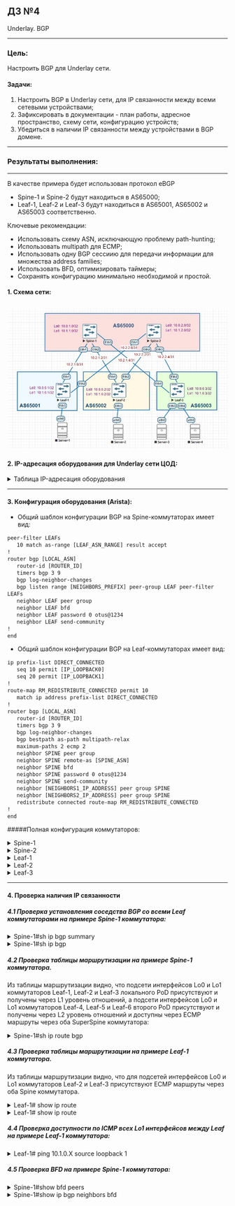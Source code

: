 ## ДЗ №4
Underlay. BGP
***
### Цель:
Настроить BGP для Underlay сети.
#### Задачи:
1. Настроить BGP в Underlay сети, для IP связанности между всеми сетевыми устройствами;
2. Зафиксировать в документации - план работы, адресное пространство, схему сети, конфигурацию устройств;
3. Убедиться в наличии IP связанности между устройствами в BGP домене.
***
### Результаты выполнения:
---
В качестве примера будет использован протокол eBGP
- Spine-1 и Spine-2 будут находиться в AS65000;
- Leaf-1, Leaf-2 и Leaf-3 будут находиться в AS65001, AS65002 и AS65003 соответственно.

Ключевые рекомендации:
- Использовать схему ASN, исключающую проблему path-hunting;
- Использовать multipath для ECMP;
- Использовать одну BGP сессиию для передачи информации для множества address families;
- Использовать BFD, оптимизировать таймеры;
- Сохранять конфигурацию минимально необходимой и простой.


#### 1. Схема сети:
   
![](https://github.com/egorvshch/DC-networks-design/blob/main/lab4/net_schema_ebgp_underlay.jpg)
---

#### 2. IP-адресация оборудования для Underlay сети ЦОД:

<details>
<summary> Таблица IP-адресация оборудования </summary>
   
| Device | Interface	| IP Address | Subnet Mask | description |
|:------ |:-----------|:----------:|:-------------:|:-------------:|
| Spine-1	| Lo0	| 10.0.1.0	| /32 |
| | Lo1	| 10.1.1.0	| /32 |
| | Eth1	| 10.2.1.0	| /31 | to Leaf-1 |
| | Eth2	| 10.2.1.2	| /31 | to Leaf-2 |
| | Eth3	| 10.2.1.4	| /31 | to Leaf-3 |
| Spine-2	| Lo0	| 10.0.2.0	| /32 |
| | Lo1	| 10.1.2.0	| /32 |
| | Eth1	| 10.2.2.0	| /31 | to Leaf-1 |
| | Eth2	| 10.2.2.2	| /31 | to Leaf-2 |
| | Eth3	| 10.2.2.4	| /31 | to Leaf-3 |
| Leaf-1	| Lo0	| 10.0.0.1	| /32 |
| | Lo1	| 10.1.0.1	| /32 |
| | Eth1	| 10.2.1.1	| /31 | to Spine-1 |
| | Eth2	| 10.2.2.1	|/31 | to Spine-2 |
| | Eth3	| 10.4.1.1	| /24 | to Server-1 |
| Leaf-2	| Lo0	| 10.0.0.2	| /32 |
| | Lo1	| 10.1.0.2	| /32 |
| | Eth1	| 10.2.1.3	| /31 | to Spine-1 |
| | Eth2	| 10.2.2.3	| /31 | to Spine-2 |
| | Eth3	| 10.4.2.1	| /24 | to Server-2 |
| Leaf-3	| Lo0	| 10.0.0.3	| /32 |
| | Lo1	| 10.1.0.3	| /32 |
| | Eth1	| 10.2.1.5	| /31 | to Spine-1 |
| | Eth2	| 10.2.2.5	| /31 | to Spine-2 |
| | Eth3	| 10.4.3.1	| /24 | to Server-3 |
| | Eth4	| 10.4.4.1	| /24 | to Server-4 |
| Server-1	| eth0	| 10.4.1.2	| /24 |
| Server-2	| eth0	| 10.4.2.2	| /24 |
| Server-3	| eth0	| 10.4.3.2	| /24 |
| Server-4	| eth0	| 10.4.4.2	| /24 |

</details>

---

#### 3. Конфигурация оборудования (Arista):

- Общий шаблон конфигурации BGP на Spine-коммутаторах имеет вид:

```
peer-filter LEAFs
   10 match as-range [LEAF_ASN_RANGE] result accept
!
router bgp [LOCAL_ASN]
   router-id [ROUTER_ID]
   timers bgp 3 9
   bgp log-neighbor-changes
   bgp listen range [NEIGHBORS_PREFIX] peer-group LEAF peer-filter LEAFs
   neighbor LEAF peer group
   neighbor LEAF bfd
   neighbor LEAF password 0 otus@1234
   neighbor LEAF send-community
!
end

```

- Общий шаблон конфигурации BGP на Leaf-коммутаторах имеет вид:

```
ip prefix-list DIRECT_CONNECTED
   seq 10 permit [IP_LOOPBACK0]
   seq 20 permit [IP_LOOPBACK1]
!
route-map RM_REDISTRIBUTE_CONNECTED permit 10
   match ip address prefix-list DIRECT_CONNECTED
!
router bgp [LOCAL_ASN]
   router-id [ROUTER_ID]
   timers bgp 3 9
   bgp log-neighbor-changes
   bgp bestpath as-path multipath-relax 
   maximum-paths 2 ecmp 2
   neighbor SPINE peer group
   neighbor SPINE remote-as [SPINE_ASN]
   neighbor SPINE bfd
   neighbor SPINE password 0 otus@1234
   neighbor SPINE send-community
   neighbor [NEIGHBORS1_IP_ADDRESS] peer group SPINE
   neighbor [NEIGHBORS2_IP_ADDRESS] peer group SPINE
   redistribute connected route-map RM_REDISTRIBUTE_CONNECTED
!
end

```

#####Полная конфигурация коммутаторов:

<details>
<summary> Spine-1 </summary>
  
```
Spine-1#sh running-config
! Command: show running-config
! device: Spine-1 (vEOS-lab, EOS-4.29.2F)
!
! boot system flash:/vEOS-lab.swi
!
no aaa root
!
transceiver qsfp default-mode 4x10G
!
service routing protocols model ribd
!
hostname Spine-1
!
spanning-tree mode mstp
!
interface Ethernet1
   description to Leaf-1
   no switchport
   ip address 10.2.1.0/31
!
interface Ethernet2
   description to Leaf-2
   no switchport
   ip address 10.2.1.2/31
!
interface Ethernet3
   description to Leaf-3
   no switchport
   ip address 10.2.1.4/31
!
interface Ethernet4
   no switchport
!
interface Ethernet5
   no switchport
!
interface Ethernet6
!
interface Ethernet7
!
interface Ethernet8
!
interface Loopback0
   ip address 10.0.1.0/32
!
interface Loopback1
   ip address 10.1.1.0/32
!
interface Management1
!
ip routing
!
peer-filter LEAFs
   10 match as-range 65001-65003 result accept
!
router bgp 65000
   router-id 10.0.1.0
   timers bgp 3 9
   bgp listen range 10.2.1.0/29 peer-group LEAF peer-filter LEAFs
   neighbor LEAF peer group
   neighbor LEAF bfd
   neighbor LEAF password 7 X924dXED0EODP1A6/K/R/w==
   neighbor LEAF send-community
!
end
Spine-1#

```
</details>

<details>
<summary> Spine-2 </summary>
  
```

Spine-2#sh running-config
! Command: show running-config
! device: Spine-2 (vEOS-lab, EOS-4.29.2F)
!
! boot system flash:/vEOS-lab.swi
!
no aaa root
!
transceiver qsfp default-mode 4x10G
!
service routing protocols model ribd
!
hostname Spine-2
!
spanning-tree mode mstp
!
interface Ethernet1
   description to Leaf-1
   no switchport
   ip address 10.2.2.0/31
!
interface Ethernet2
   description to Leaf-2
   no switchport
   ip address 10.2.2.2/31
!
interface Ethernet3
   description to Leaf-3
   no switchport
   ip address 10.2.2.4/31
!
interface Ethernet4
   no switchport
!
interface Ethernet5
   no switchport
!
interface Ethernet6
!
interface Ethernet7
!
interface Ethernet8
!
interface Loopback0
   ip address 10.0.2.0/32
!
interface Loopback1
   ip address 10.1.2.0/32
!
interface Management1
!
ip routing
!
peer-filter LEAFs
   10 match as-range 65001-65003 result accept
!
router bgp 65000
   router-id 10.0.2.0
   timers bgp 3 9
   bgp listen range 10.2.2.0/29 peer-group LEAF peer-filter LEAFs
   neighbor LEAF peer group
   neighbor LEAF bfd
   neighbor LEAF password 7 X924dXED0EODP1A6/K/R/w==
   neighbor LEAF send-community
!
end
Spine-2#

```
</details>

<details>
<summary> Leaf-1 </summary>
  
```

Leaf-1#sh running-config
! Command: show running-config
! device: Leaf-1 (vEOS-lab, EOS-4.29.2F)
!
! boot system flash:/vEOS-lab.swi
!
no aaa root
!
transceiver qsfp default-mode 4x10G
!
service routing protocols model ribd
!
hostname Leaf-1
!
spanning-tree mode mstp
!
interface Ethernet1
   description to Spine-1
   no switchport
   ip address 10.2.1.1/31
!
interface Ethernet2
   description to Spine-2
   no switchport
   ip address 10.2.2.1/31
!
interface Ethernet3
   description to Server-1
   no switchport
   ip address 10.4.1.1/24
!
interface Ethernet4
!
interface Ethernet5
!
interface Ethernet6
!
interface Ethernet7
!
interface Ethernet8
!
interface Loopback0
   ip address 10.0.0.1/32
!
interface Loopback1
   ip address 10.1.0.1/32
!
interface Management1
!
ip routing
!
ip prefix-list DIRECT_CONNECTED
   seq 10 permit 10.0.0.1/32
   seq 20 permit 10.1.0.1/32
!
route-map RM_REDISTRIBUTE_CONNECTED permit 10
   match ip address prefix-list DIRECT_CONNECTED
!
router bgp 65001
   router-id 10.0.0.1
   timers bgp 3 9
   maximum-paths 2 ecmp 2
   neighbor SPINE peer group
   neighbor SPINE remote-as 65000
   neighbor SPINE bfd
   neighbor SPINE password 7 sWIT5buW1FYPyTvv4vVCmQ==
   neighbor SPINE send-community
   neighbor 10.2.1.0 peer group SPINE
   neighbor 10.2.2.0 peer group SPINE
   redistribute connected route-map RM_REDISTRIBUTE_CONNECTED
!
end
Leaf-1#


```
</details>

<details>
<summary> Leaf-2 </summary>
  
```

Leaf-2#sh running-config
! Command: show running-config
! device: Leaf-2 (vEOS-lab, EOS-4.29.2F)
!
! boot system flash:/vEOS-lab.swi
!
no aaa root
!
transceiver qsfp default-mode 4x10G
!
service routing protocols model ribd
!
hostname Leaf-2
!
spanning-tree mode mstp
!
interface Ethernet1
   description to Spine-1
   no switchport
   ip address 10.2.1.3/31
!
interface Ethernet2
   description to Spine-2
   no switchport
   ip address 10.2.2.3/31
!
interface Ethernet3
   description to Server-2
   no switchport
   ip address 10.4.2.1/24
!
interface Ethernet4
!
interface Ethernet5
!
interface Ethernet6
!
interface Ethernet7
!
interface Ethernet8
!
interface Loopback0
   ip address 10.0.0.2/32
!
interface Loopback1
   ip address 10.1.0.2/32
!
interface Management1
!
ip routing
!
ip prefix-list DIRECT_CONNECTED
   seq 10 permit 10.0.0.2/32
   seq 20 permit 10.1.0.2/32
!
route-map RM_REDISTRIBUTE_CONNECTED permit 10
   match ip address prefix-list DIRECT_CONNECTED
!
router bgp 65002
   router-id 10.0.0.2
   timers bgp 3 9
   maximum-paths 2 ecmp 2
   neighbor SPINE peer group
   neighbor SPINE remote-as 65000
   neighbor SPINE bfd
   neighbor SPINE password 7 sWIT5buW1FYPyTvv4vVCmQ==
   neighbor SPINE send-community
   neighbor 10.2.1.2 peer group SPINE
   neighbor 10.2.2.2 peer group SPINE
   redistribute connected route-map RM_REDISTRIBUTE_CONNECTED
!
end
Leaf-2#


```
</details>

<details>
<summary> Leaf-3 </summary>
  
```

Leaf-3#
Leaf-3#sh running-config
! Command: show running-config
! device: Leaf-3 (vEOS-lab, EOS-4.29.2F)
!
! boot system flash:/vEOS-lab.swi
!
no aaa root
!
transceiver qsfp default-mode 4x10G
!
service routing protocols model ribd
!
hostname Leaf-3
!
spanning-tree mode mstp
!
interface Ethernet1
   description to Spine-1
   no switchport
   ip address 10.2.1.5/31
!
interface Ethernet2
   description to Spine-2
   no switchport
   ip address 10.2.2.5/31
!
interface Ethernet3
   description to Server-3
   no switchport
   ip address 10.4.3.1/24
!
interface Ethernet4
   description to Server-4
   no switchport
   ip address 10.4.4.1/24
!
interface Ethernet5
!
interface Ethernet6
!
interface Ethernet7
!
interface Ethernet8
!
interface Loopback0
   ip address 10.0.0.3/32
!
interface Loopback1
   ip address 10.1.0.3/32
!
interface Management1
!
ip routing
!
ip prefix-list DIRECT_CONNECTED
   seq 10 permit 10.0.0.3/32
   seq 20 permit 10.1.0.3/32
!
route-map RM_REDISTRIBUTE_CONNECTED permit 10
   match ip address prefix-list DIRECT_CONNECTED
!
router bgp 65003
   router-id 10.0.0.3
   timers bgp 3 9
   maximum-paths 2 ecmp 2
   neighbor SPINE peer group
   neighbor SPINE remote-as 65000
   neighbor SPINE bfd
   neighbor SPINE password 7 sWIT5buW1FYPyTvv4vVCmQ==
   neighbor SPINE send-community
   neighbor 10.2.1.4 peer group SPINE
   neighbor 10.2.2.4 peer group SPINE
   redistribute connected route-map RM_REDISTRIBUTE_CONNECTED
!
end
Leaf-3#

```
</details>


---
#### 4. Проверка наличия IP связанности

##### 4.1 Проверка установления соседства BGP со всеми Leaf коммутаторами на примере Spine-1 коммутатора:
<details>
<summary> Spine-1#sh ip bgp summary </summary>
  
```
Spine-1#sh ip bgp summary
BGP summary information for VRF default
Router identifier 10.0.1.0, local AS number 65000
Neighbor Status Codes: m - Under maintenance
  Neighbor         V  AS           MsgRcvd   MsgSent  InQ OutQ  Up/Down State   PfxRcd PfxAcc
  10.2.1.1         4  65001            633       632    0    0 00:31:19 Estab   2      2
  10.2.1.3         4  65002            633       632    0    0 00:31:19 Estab   2      2
  10.2.1.5         4  65003            633       632    0    0 00:31:19 Estab   2      2
Spine-1#

```
</details>

<details>
<summary> Spine-1#sh ip bgp </summary>
  
```
Spine-1#sh ip bgp
BGP routing table information for VRF default
Router identifier 10.0.1.0, local AS number 65000
Route status codes: * - valid, > - active, # - not installed, E - ECMP head, e - ECMP
                    S - Stale, c - Contributing to ECMP, b - backup, L - labeled-unicast
Origin codes: i - IGP, e - EGP, ? - incomplete
AS Path Attributes: Or-ID - Originator ID, C-LST - Cluster List, LL Nexthop - Link Local Nexthop

         Network                Next Hop            Metric  LocPref Weight  Path
 * >     10.0.0.1/32            10.2.1.1              0       100     0       65001 i
 * >     10.0.0.2/32            10.2.1.3              0       100     0       65002 i
 * >     10.0.0.3/32            10.2.1.5              0       100     0       65003 i
 * >     10.1.0.1/32            10.2.1.1              0       100     0       65001 i
 * >     10.1.0.2/32            10.2.1.3              0       100     0       65002 i
 * >     10.1.0.3/32            10.2.1.5              0       100     0       65003 i
Spine-1#

```

</details>


##### 4.2 Проверка таблицы маршрутизации на примере Spine-1 коммутатора. 
Из таблицы маршрутизации видно, что подсети интерфейсов Lo0 и Lo1 коммутаторов Leaf-1, Leaf-2 и Leaf-3 локального PoD присутствуют и получены через L1 уровень отношений, а подсети интерфейсов Lo0 и Lo1 коммутаторов Leaf-4, Leaf-5 и Leaf-6 второго PoD присутствуют и получены через L2 уровень отношений и доступны через ECMP маршруты через оба SuperSpine коммутатора:

<details>
<summary> Spine-1#sh ip route bgp </summary>

```
Spine-1#sh ip route bgp

VRF: default
Codes: C - connected, S - static, K - kernel,
       O - OSPF, IA - OSPF inter area, E1 - OSPF external type 1,
       E2 - OSPF external type 2, N1 - OSPF NSSA external type 1,
       N2 - OSPF NSSA external type2, B - Other BGP Routes,
       B I - iBGP, B E - eBGP, R - RIP, I L1 - IS-IS level 1,
       I L2 - IS-IS level 2, O3 - OSPFv3, A B - BGP Aggregate,
       A O - OSPF Summary, NG - Nexthop Group Static Route,
       V - VXLAN Control Service, M - Martian,
       DH - DHCP client installed default route,
       DP - Dynamic Policy Route, L - VRF Leaked,
       G  - gRIBI, RC - Route Cache Route

 B E      10.0.0.1/32 [200/0] via 10.2.1.1, Ethernet1
 B E      10.0.0.2/32 [200/0] via 10.2.1.3, Ethernet2
 B E      10.0.0.3/32 [200/0] via 10.2.1.5, Ethernet3
 B E      10.1.0.1/32 [200/0] via 10.2.1.1, Ethernet1
 B E      10.1.0.2/32 [200/0] via 10.2.1.3, Ethernet2
 B E      10.1.0.3/32 [200/0] via 10.2.1.5, Ethernet3

Spine-1#sh ip route

VRF: default
Codes: C - connected, S - static, K - kernel,
       O - OSPF, IA - OSPF inter area, E1 - OSPF external type 1,
       E2 - OSPF external type 2, N1 - OSPF NSSA external type 1,
       N2 - OSPF NSSA external type2, B - Other BGP Routes,
       B I - iBGP, B E - eBGP, R - RIP, I L1 - IS-IS level 1,
       I L2 - IS-IS level 2, O3 - OSPFv3, A B - BGP Aggregate,
       A O - OSPF Summary, NG - Nexthop Group Static Route,
       V - VXLAN Control Service, M - Martian,
       DH - DHCP client installed default route,
       DP - Dynamic Policy Route, L - VRF Leaked,
       G  - gRIBI, RC - Route Cache Route

Gateway of last resort is not set

 B E      10.0.0.1/32 [200/0] via 10.2.1.1, Ethernet1
 B E      10.0.0.2/32 [200/0] via 10.2.1.3, Ethernet2
 B E      10.0.0.3/32 [200/0] via 10.2.1.5, Ethernet3
 C        10.0.1.0/32 is directly connected, Loopback0
 B E      10.1.0.1/32 [200/0] via 10.2.1.1, Ethernet1
 B E      10.1.0.2/32 [200/0] via 10.2.1.3, Ethernet2
 B E      10.1.0.3/32 [200/0] via 10.2.1.5, Ethernet3
 C        10.1.1.0/32 is directly connected, Loopback1
 C        10.2.1.0/31 is directly connected, Ethernet1
 C        10.2.1.2/31 is directly connected, Ethernet2
 C        10.2.1.4/31 is directly connected, Ethernet3

Spine-1#


```
</details>

##### 4.3 Проверка таблицы маршрутизации на примере Leaf-1 коммутатора. 
Из таблицы маршрутизации видно, что для подсетей интерфейсов Lo0 и Lo1 коммутаторов Leaf-2 и Leaf-3 присутствуют ECMP маршруты через оба Spine коммутатора.
 
<details>
<summary> Leaf-1# show ip route  </summary>
  
```
Leaf-1#sh ip route

VRF: default
Codes: C - connected, S - static, K - kernel,
       O - OSPF, IA - OSPF inter area, E1 - OSPF external type 1,
       E2 - OSPF external type 2, N1 - OSPF NSSA external type 1,
       N2 - OSPF NSSA external type2, B - Other BGP Routes,
       B I - iBGP, B E - eBGP, R - RIP, I L1 - IS-IS level 1,
       I L2 - IS-IS level 2, O3 - OSPFv3, A B - BGP Aggregate,
       A O - OSPF Summary, NG - Nexthop Group Static Route,
       V - VXLAN Control Service, M - Martian,
       DH - DHCP client installed default route,
       DP - Dynamic Policy Route, L - VRF Leaked,
       G  - gRIBI, RC - Route Cache Route

Gateway of last resort is not set

 C        10.0.0.1/32 is directly connected, Loopback0
 B E      10.0.0.2/32 [200/0] via 10.2.1.0, Ethernet1
                              via 10.2.2.0, Ethernet2
 B E      10.0.0.3/32 [200/0] via 10.2.1.0, Ethernet1
                              via 10.2.2.0, Ethernet2
 C        10.1.0.1/32 is directly connected, Loopback1
 B E      10.1.0.2/32 [200/0] via 10.2.1.0, Ethernet1
                              via 10.2.2.0, Ethernet2
 B E      10.1.0.3/32 [200/0] via 10.2.1.0, Ethernet1
                              via 10.2.2.0, Ethernet2
 C        10.2.1.0/31 is directly connected, Ethernet1
 C        10.2.2.0/31 is directly connected, Ethernet2
 C        10.4.1.0/24 is directly connected, Ethernet3
  
```
</details>

<details>
<summary> Leaf-1# show ip route  </summary>
  
```

Leaf-1#sh ip route bgp

VRF: default
Codes: C - connected, S - static, K - kernel,
       O - OSPF, IA - OSPF inter area, E1 - OSPF external type 1,
       E2 - OSPF external type 2, N1 - OSPF NSSA external type 1,
       N2 - OSPF NSSA external type2, B - Other BGP Routes,
       B I - iBGP, B E - eBGP, R - RIP, I L1 - IS-IS level 1,
       I L2 - IS-IS level 2, O3 - OSPFv3, A B - BGP Aggregate,
       A O - OSPF Summary, NG - Nexthop Group Static Route,
       V - VXLAN Control Service, M - Martian,
       DH - DHCP client installed default route,
       DP - Dynamic Policy Route, L - VRF Leaked,
       G  - gRIBI, RC - Route Cache Route

 B E      10.0.0.2/32 [200/0] via 10.2.1.0, Ethernet1
                              via 10.2.2.0, Ethernet2
 B E      10.0.0.3/32 [200/0] via 10.2.1.0, Ethernet1
                              via 10.2.2.0, Ethernet2
 B E      10.1.0.2/32 [200/0] via 10.2.1.0, Ethernet1
                              via 10.2.2.0, Ethernet2
 B E      10.1.0.3/32 [200/0] via 10.2.1.0, Ethernet1
                              via 10.2.2.0, Ethernet2

Leaf-1#


```
</details>


##### 4.4 Проверка доступности по ICMP всех Lo1 интерфейсов между Leaf на примере Leaf-1 коммутатора:

<details>
<summary> Leaf-1# ping 10.1.0.X source loopback 1 </summary>
  
```
Leaf-1#ping 10.1.0.2 source loopback 1
PING 10.1.0.2 (10.1.0.2) from 10.1.0.1 : 72(100) bytes of data.
80 bytes from 10.1.0.2: icmp_seq=1 ttl=63 time=23.3 ms
80 bytes from 10.1.0.2: icmp_seq=2 ttl=63 time=18.5 ms
80 bytes from 10.1.0.2: icmp_seq=3 ttl=63 time=13.5 ms
80 bytes from 10.1.0.2: icmp_seq=4 ttl=63 time=13.4 ms
80 bytes from 10.1.0.2: icmp_seq=5 ttl=63 time=14.2 ms

--- 10.1.0.2 ping statistics ---
5 packets transmitted, 5 received, 0% packet loss, time 78ms
rtt min/avg/max/mdev = 13.430/16.612/23.304/3.840 ms, pipe 2, ipg/ewma 19.745/19.757 ms
Leaf-1#ping 10.0.0.2 source loopback 1
PING 10.0.0.2 (10.0.0.2) from 10.1.0.1 : 72(100) bytes of data.
80 bytes from 10.0.0.2: icmp_seq=1 ttl=63 time=20.3 ms
80 bytes from 10.0.0.2: icmp_seq=2 ttl=63 time=16.5 ms
80 bytes from 10.0.0.2: icmp_seq=3 ttl=63 time=12.2 ms
80 bytes from 10.0.0.2: icmp_seq=4 ttl=63 time=15.8 ms
80 bytes from 10.0.0.2: icmp_seq=5 ttl=63 time=16.5 ms

--- 10.0.0.2 ping statistics ---
5 packets transmitted, 5 received, 0% packet loss, time 70ms
rtt min/avg/max/mdev = 12.217/16.307/20.367/2.593 ms, pipe 2, ipg/ewma 17.667/18.298 ms
Leaf-1#ping 10.1.0.3 source loopback 1
PING 10.1.0.3 (10.1.0.3) from 10.1.0.1 : 72(100) bytes of data.
80 bytes from 10.1.0.3: icmp_seq=1 ttl=63 time=25.2 ms
80 bytes from 10.1.0.3: icmp_seq=2 ttl=63 time=18.5 ms
80 bytes from 10.1.0.3: icmp_seq=3 ttl=63 time=15.4 ms
80 bytes from 10.1.0.3: icmp_seq=4 ttl=63 time=13.6 ms
80 bytes from 10.1.0.3: icmp_seq=5 ttl=63 time=14.8 ms

--- 10.1.0.3 ping statistics ---
5 packets transmitted, 5 received, 0% packet loss, time 81ms
rtt min/avg/max/mdev = 13.684/17.564/25.281/4.183 ms, pipe 2, ipg/ewma 20.379/21.204 ms
Leaf-1#ping 10.0.0.3 source loopback 1
PING 10.0.0.3 (10.0.0.3) from 10.1.0.1 : 72(100) bytes of data.
80 bytes from 10.0.0.3: icmp_seq=1 ttl=63 time=22.1 ms
80 bytes from 10.0.0.3: icmp_seq=2 ttl=63 time=20.5 ms
80 bytes from 10.0.0.3: icmp_seq=3 ttl=63 time=18.9 ms
80 bytes from 10.0.0.3: icmp_seq=4 ttl=63 time=17.0 ms
80 bytes from 10.0.0.3: icmp_seq=5 ttl=63 time=15.4 ms

--- 10.0.0.3 ping statistics ---
5 packets transmitted, 5 received, 0% packet loss, time 64ms
rtt min/avg/max/mdev = 15.468/18.834/22.157/2.398 ms, pipe 3, ipg/ewma 16.076/20.319 ms
Leaf-1#


```
</details>

##### 4.5 Проверка BFD на примере Spine-1 коммутатора:
 
 <details>
<summary> Spine-1#show bfd peers </summary>
  
```
Spine-1#show bfd peers
VRF name: default
-----------------
DstAddr       MyDisc    YourDisc  Interface/Transport    Type           LastUp
--------- ----------- ----------- -------------------- ------- ----------------
10.2.1.1  3240413054  3923597260        Ethernet1(15)  normal   09/08/25 19:14
10.2.1.3  1556443711  2346482828        Ethernet2(16)  normal   09/08/25 19:14
10.2.1.5  1335873956   104982505        Ethernet3(17)  normal   09/08/25 19:14

   LastDown            LastDiag    State
-------------- ------------------- -----
         NA       No Diagnostic       Up
         NA       No Diagnostic       Up
         NA       No Diagnostic       Up

```
</details>

<details>
<summary> Spine-1#show ip bgp neighbors bfd </summary>
  
```
Spine-1#show ip bgp neighbors bfd
BGP BFD Neighbor Table
Flags: U - BFD is enabled for BGP neighbor and BFD session state is UP
       I - BFD is enabled for BGP neighbor and BFD session state is INIT
       D - BFD is enabled for BGP neighbor and BFD session state is DOWN
       N - BFD is not enabled for BGP neighbor
Neighbor           Interface          Up/Down    State       Flags
10.2.1.1           Ethernet1          00:43:04   Established U
10.2.1.3           Ethernet2          00:43:04   Established U
10.2.1.5           Ethernet3          00:43:04   Established U
Spine-1#

```
</details>







